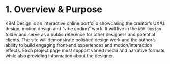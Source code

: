 # 1. Overview & Purpose

KBM.Design is an interactive online portfolio showcasing the creator’s UX/UI design, motion design and “vibe coding” work. It will live in the `KBM_Design` folder and serve as a public reference for other designers and potential clients. The site will demonstrate polished design work and the author’s ability to build engaging front‑end experiences and motion/interaction effects. Each project page must support varied media and narrative formats while also providing information about the designer.
